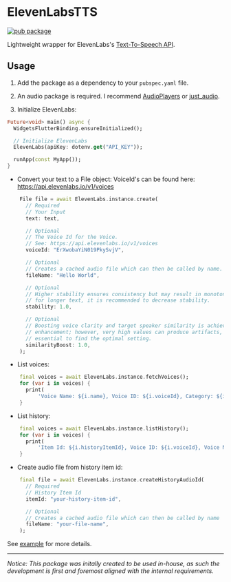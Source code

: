 # ElevenLabsTTS

[![pub package](https://img.shields.io/pub/v/elevenlabs.svg)](https://pub.dartlang.org/packages/elevenlabs)

Lightweight wrapper for ElevenLabs's [Text-To-Speech API](https://beta.elevenlabs.io).

## Usage

1. Add the package as a dependency to your `pubspec.yaml` file.
2. An audio package is required. I recommend [AudioPlayers](https://pub.dev/packages/audioplayers) or [just_audio](https://pub.dev/packages/just_audio).

3. Initialize ElevenLabs:

```dart
Future<void> main() async {
  WidgetsFlutterBinding.ensureInitialized();

  // Initialize ElevenLabs
  ElevenLabs(apiKey: dotenv.get("API_KEY"));

  runApp(const MyApp());
}
```


- Convert your text to a File object:
VoiceId's can be found here: https://api.elevenlabs.io/v1/voices

```dart
    File file = await ElevenLabs.instance.create(
      // Required
      // Your Input
      text: text,

      // Optional
      // The Voice Id for the Voice.
      // See: https://api.elevenlabs.io/v1/voices
      voiceId: "ErXwobaYiN019PkySvjV",

      // Optional
      // Creates a cached audio file which can then be called by name.
      fileName: "Hello World",

      // Optional
      // Higher stability ensures consistency but may result in monotony, therefore
      // for longer text, it is recommended to decrease stability.
      stability: 1.0,

      // Optional
      // Boosting voice clarity and target speaker similarity is achieved by high
      // enhancement; however, very high values can produce artifacts, so it's
      // essential to find the optimal setting.
      similarityBoost: 1.0,
    );
```

- List voices:
```dart
    final voices = await ElevenLabs.instance.fetchVoices();
    for (var i in voices) {
      print(
          'Voice Name: ${i.name}, Voice ID: ${i.voiceId}, Category: ${i.category}');
    }
```

- List history:
```dart
    final voices = await ElevenLabs.instance.listHistory();
    for (var i in voices) {
      print(
          'Item Id: ${i.historyItemId}, Voice ID: ${i.voiceId}, Voice Name: ${i.voiceName}, Text: ${i.text},');
    }
```

- Create audio file from history item id:
```dart
    final file = await ElevenLabs.instance.createHistoryAudioId(
      // Required
      // History Item Id
      itemId: "your-history-item-id",

      // Optional
      // Creates a cached audio file which can then be called by name
      fileName: "your-file-name",
    );
```
See [example](https://github.com/jonafeucht/ElevenLabsTTS/blob/main/example/lib/main.dart) for more details.


---

*Notice:*
*This package was initally created to be used in-house, as such the development is first and foremost aligned with the internal requirements.*